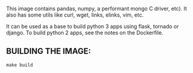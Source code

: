 This image contains pandas, numpy, a performant mongo C driver, etc). 
It also has some utils like curl, wget, links, elinks, vim, etc. 

It can be used as a base to build python 3 apps using flask, tornado or
django. To build python 2 apps, see the notes on the Dockerfile.  

## BUILDING THE IMAGE:

    make build
